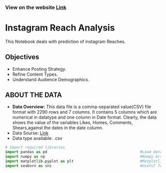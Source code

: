 ### View on the website [Link](https://tidkeashok007.github.io/insta_reach_analysis/)

# Instagram Reach Analysis 
This Notebook deals with prediction of instagram Reaches.

  
## Objectives
* Enhance Posting Strategy.
* Refine Content Types.
* Understand Audience Demographics.


## ABOUT THE DATA
* **Data Overview:** This data file is a comma-separated value(CSV) file format with 2290 rows and 7 columns. It contains 5 columns which are numerical in datatype and one column in Date format. Clearly, the data shows the value of the variables Likes, Homes, Comments, Shears,against the dates in the date column.
* Data Sourse: [Link](https://www.kaggle.com/datasets/bhanupratapbiswas/instagram-reach-analysis-case-study)
* Data type available: .csv

```python
# Import required libraries
import pandas as pd                                          #Load data & perform basic operations
import numpy as np                                           #Numpy Arrays
import matplotlib.pyplot as plt                              #Matplotlib is a low level graph plotting library in python that serves as a visualization utility.
import seaborn as sns                                        #Useful for finding performance of model

```

